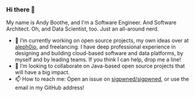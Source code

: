### Hi there 👋

My name is Andy Boothe, and I'm a Software Engineer. And Software Architect. Oh, and Data Scientist, too. Just an all-around nerd.

- 🔭 I’m currently working on open source projects, my own ideas over at [aleph0io](https://github.com/aleph0io), and freelancing. I have deep professional experience in designing and building cloud-based software and data platforms, by myself and by leading teams. If you think I can help, drop me a line!
- 👯 I’m looking to collaborate on Java-based open source projects that will have a big impact.
- 📫 How to reach me: Open an issue on [sigpwned/sigpwned](https://github.com/sigpwned/sigpwned), or use the email in my GitHub address!

<!--
**sigpwned/sigpwned** is a ✨ _special_ ✨ repository because its `README.md` (this file) appears on your GitHub profile.

Here are some ideas to get you started:

- 🔭 I’m currently working on ...
- 🌱 I’m currently learning ...
- 👯 I’m looking to collaborate on ...
- 🤔 I’m looking for help with ...
- 💬 Ask me about ...
- 📫 How to reach me: ...
- 😄 Pronouns: ...
- ⚡ Fun fact: ...
-->

